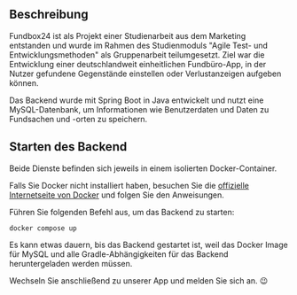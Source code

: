 ## Beschreibung

Fundbox24 ist als Projekt einer Studienarbeit aus dem Marketing entstanden und wurde im Rahmen des Studienmoduls "Agile Test- und Entwicklungsmethoden" als Gruppenarbeit teilumgesetzt. Ziel war die Entwicklung einer deutschlandweit einheitlichen Fundbüro-App, in der Nutzer gefundene Gegenstände einstellen oder Verlustanzeigen aufgeben können. 

Das Backend wurde mit Spring Boot in Java entwickelt und nutzt eine MySQL-Datenbank, um Informationen wie Benutzerdaten und Daten zu Fundsachen und -orten zu speichern.

## Starten des Backend

Beide Dienste befinden sich jeweils in einem isolierten Docker-Container.

Falls Sie Docker nicht installiert haben, besuchen Sie 
die [offizielle Internetseite von Docker](https://docs.docker.com/desktop/install/mac-install/) 
und folgen Sie den Anweisungen.

Führen Sie folgenden Befehl aus, um das Backend zu starten:

```shell
docker compose up
```

Es kann etwas dauern, bis das Backend gestartet ist, weil das Docker Image für MySQL und alle 
Gradle-Abhängigkeiten für das Backend heruntergeladen werden müssen.

Wechseln Sie anschließend zu unserer App und melden Sie sich an. 😉
